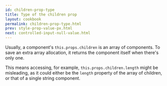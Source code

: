 ```yaml
---
id: children-prop-type
title: Type of the children prop
layout: cookbook
permalink: children-prop-type.html
prev: style-prop-value-px.html
next: controlled-input-null-value.html
---
```


Usually, a component's `this.props.children` is an array of components. To save an extra array allocation, it returns the component itself when there's only one.

This means accessing, for example, `this.props.children.length` might be misleading, as it could either be the `length` property of the array of children, or that of a single string component.
